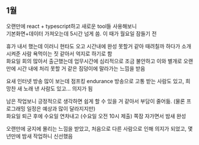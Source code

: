 
## 1월

오랜만에 react + typescript하고 새로운 tool들 사용해보니  
기본화면+데이터 가져오는데 5시간 넘게 씀. 이 때가 월요일 잠들기 전

휴가 내서 했는데 이러니 현타도 오고 시간내에 완성 못할거 같아 때려칠까 하다가 소개 시켜준 사람 욕먹이는 짓 같아서 억지로 하기로 함  
화요일 회의 많아서 출근했는데 업무시간에 심리적으로 조금 불안하고 이와 별개로 오랜만에 시간 내에 처리 못할 거 같은 짐덩이에 말라가는 느낌을 받음

요새 인터넷 방송 많이 보는데 점프킹 endurance 방송으로 고통 받는 사람도 있고, 희망찬 새 노래 낸 사람도 있고... 의지가 됨

남은 작업보니 긍정적으로 생각하면 쉽게 할 수 있을 거 같아서 부담이 줄어듦. (물론 프로그래밍 일정은 예상과 많이 달라지지만)  
화요일 퇴근 후에 수요일 연차내고 (수요일 오전 10시 제출) 쪽잠 자가면서 밤새 완성

오랜만에 궁지에 몰리는 느낌을 받았고, 처음으로 다른 사람으로 인해 의지가 되었고, 몇 년만에 밤새 작업하니 신선했음
